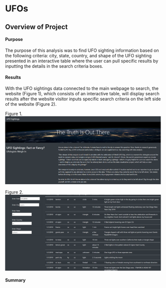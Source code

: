 # UFOs

## Overview of Project
#### Purpose
The purpose of this analysis was to find UFO sighting information based on the following criteria: city, state, country, and shape of the UFO sighting presented in an interactive table where the user can pull specific results by inputting the details in the search criteria boxes.

#### Results
With the UFO sightings data connected to the main webpage to search, the website (Figure 1), which consists of an interactive table, will display search results after the website visitor inputs specific search criteria on the left side of the website (Figure 2).

Figure 1.
![UFO_website](https://github.com/jwhberrios/UFOs/blob/main/images/UFO_website.png)

Figure 2.
![Filter_table](https://github.com/jwhberrios/UFOs/blob/main/images/Filter_table.png)

#### Summary
